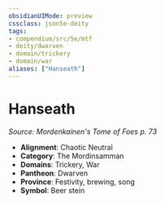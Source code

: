 ```yaml
---
obsidianUIMode: preview
cssclass: json5e-deity
tags:
- compendium/src/5e/mtf
- deity/dwarven
- domain/trickery
- domain/war
aliases: ["Hanseath"]
---
```

# Hanseath
*Source: Mordenkainen's Tome of Foes p. 73* 

- **Alignment**: Chaotic Neutral
- **Category**: The Mordinsamman
- **Domains**: Trickery, War
- **Pantheon**: Dwarven
- **Province**: Festivity, brewing, song
- **Symbol**: Beer stein